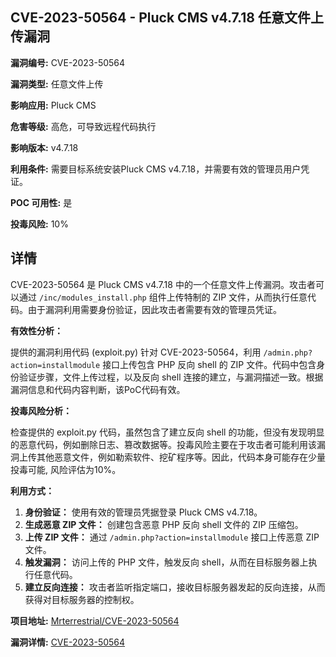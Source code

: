 ## CVE-2023-50564 - Pluck CMS v4.7.18 任意文件上传漏洞

**漏洞编号:** CVE-2023-50564

**漏洞类型:** 任意文件上传

**影响应用:** Pluck CMS

**危害等级:** 高危，可导致远程代码执行

**影响版本:** v4.7.18

**利用条件:** 需要目标系统安装Pluck CMS v4.7.18，并需要有效的管理员用户凭证。

**POC 可用性:** 是

**投毒风险:** 10%

## 详情

CVE-2023-50564 是 Pluck CMS v4.7.18 中的一个任意文件上传漏洞。攻击者可以通过 `/inc/modules_install.php` 组件上传特制的 ZIP 文件，从而执行任意代码。由于漏洞利用需要身份验证，因此攻击者需要有效的管理员凭证。

**有效性分析：**

提供的漏洞利用代码 (exploit.py) 针对 CVE-2023-50564，利用 `/admin.php?action=installmodule` 接口上传包含 PHP 反向 shell 的 ZIP 文件。代码中包含身份验证步骤，文件上传过程，以及反向 shell 连接的建立，与漏洞描述一致。根据漏洞信息和代码内容判断，该PoC代码有效。

**投毒风险分析：**

检查提供的 exploit.py 代码，虽然包含了建立反向 shell 的功能，但没有发现明显的恶意代码，例如删除日志、篡改数据等。投毒风险主要在于攻击者可能利用该漏洞上传其他恶意文件，例如勒索软件、挖矿程序等。因此，代码本身可能存在少量投毒可能, 风险评估为10%。

**利用方式：**

1.  **身份验证：** 使用有效的管理员凭据登录 Pluck CMS v4.7.18。
2.  **生成恶意 ZIP 文件：** 创建包含恶意 PHP 反向 shell 文件的 ZIP 压缩包。
3.  **上传 ZIP 文件：** 通过 `/admin.php?action=installmodule` 接口上传恶意 ZIP 文件。
4.  **触发漏洞：** 访问上传的 PHP 文件，触发反向 shell，从而在目标服务器上执行任意代码。
5.  **建立反向连接：** 攻击者监听指定端口，接收目标服务器发起的反向连接，从而获得对目标服务器的控制权。

**项目地址:** [Mrterrestrial/CVE-2023-50564](https://github.com/Mrterrestrial/CVE-2023-50564)

**漏洞详情:** [CVE-2023-50564](https://nvd.nist.gov/vuln/detail/CVE-2023-50564)